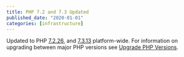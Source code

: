 ```yaml
---
title: PHP 7.2 and 7.3 Updated
published_date: "2020-01-01"
categories: [infrastructure]
---
```

Updated to PHP [7.2.26](https://www.php.net/ChangeLog-7.php#7.2.26), and [7.3.13](https://www.php.net/ChangeLog-7.php#7.3.13) platform-wide. For information on upgrading between major PHP versions see [Upgrade PHP Versions](/guides/php/php-versions).
